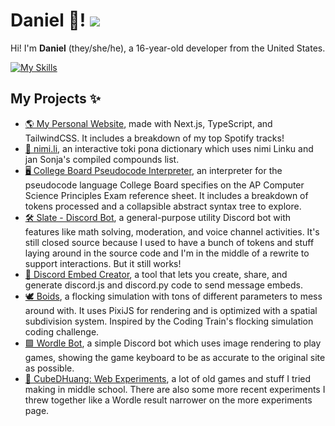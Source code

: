 # Daniel 👋! <img src="https://komarev.com/ghpvc/?username=cubedhuang&color=15171a">

Hi! I'm **Daniel** (they/she/he), a 16-year-old developer from the United States.

[![My Skills](https://skillicons.dev/icons?theme=dark&i=ts,js,svelte,html,css,rust,vscode,tailwind,github,nextjs,react,mongodb,nodejs)](https://skillicons.dev)

## My Projects ✨

- [🌎 My Personal Website](https://dan.onl), made with Next.js, TypeScript, and TailwindCSS. It includes a breakdown of my top Spotify tracks!
- [📖 nimi.li](https://nimi.li), an interactive toki pona dictionary which uses nimi Linku and jan Sonja's compiled compounds list.
- [🖥️ College Board Pseudocode Interpreter](https://board.dan.onl), an interpreter for the pseudocode language College Board specifies on the AP Computer Science Principles Exam reference sheet. It includes a breakdown of tokens processed and a collapsible abstract syntax tree to explore.
- [🛠️ Slate - Discord Bot](https://slate.dan.onl), a general-purpose utility Discord bot with features like math solving, moderation, and voice channel activities. It's still closed source because I used to have a bunch of tokens and stuff laying around in the source code and I'm in the middle of a rewrite to support interactions. But it still works!
- [📓 Discord Embed Creator](https://embed.dan.onl), a tool that lets you create, share, and generate discord.js and discord.py code to send message embeds.
- [🕊️ Boids](https://boids.cubedhuang.com), a flocking simulation with tons of different parameters to mess around with. It uses PixiJS for rendering and is optimized with a spatial subdivision system. Inspired by the Coding Train's flocking simulation coding challenge.
- [🟩 Wordle Bot](https://github.com/cubedhuang/wordle-bot), a simple Discord bot which uses image rendering to play games, showing the game keyboard to be as accurate to the original site as possible.
- [🧪 CubeDHuang: Web Experiments](https://cubedhuang.com), a lot of old games and stuff I tried making in middle school. There are also some more recent experiments I threw together like a Wordle result narrower on the more experiments page.

<!--
**cubedhuang/cubedhuang** is a ✨ _special_ ✨ repository because its `README.md` (this file) appears on your GitHub profile.

Here are some ideas to get you started:

- 🔭 I’m currently working on ...
- 🌱 I’m currently learning ...
- 👯 I’m looking to collaborate on ...
- 🤔 I’m looking for help with ...
- 💬 Ask me about ...
- 📫 How to reach me: ...
- 😄 Pronouns: ...
- ⚡ Fun fact: ...
-->
